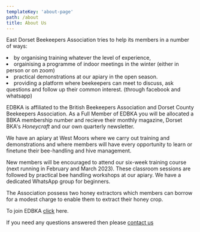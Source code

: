 ```yaml
---
templateKey: 'about-page'
path: /about
title: About Us
---
```

<!--StartFragment-->

<p>East Dorset Beekeepers Association tries to help its members in a number of ways:
<li>by organising training whatever the level of experience,</li>
<li>orgainising a programme of indoor meetings in the winter (either in person or on zoom)</li>
<li>practical demonstrations at our apiary in the open season.</li>
<li>providing a platform where beekeepers can meet to discuss, ask questions and follow up their common interest. (through facebook and whatsapp)</li>
</p>
<p>EDBKA is affiliated to the British Beekeepers Association and Dorset County Beekeepers Association. As a Full Member of EDBKA you will be allocated a BBKA membership number and recieve their monthly magazine, Dorset BKA's <em>Honeycraft</em> and our own quarterly newsletter.</p>
<p>We have an apiary at West Moors where we carry out training and demonstrations and where members will have every opportunity to learn or finetune their bee-handling and hive management.</p>
<p>New members will be encouraged to attend our six-week training course (next running in February and March 2023). These classroom sessions are followed by practical bee handling workshops at our apiary. We have a dedicated WhatsApp group for beginners.</p>
<p>The Association possess two honey extractors which members can borrow for a modest charge to enable them to extract their honey crop.</p>

<p>To join EDBKA <a href="./membership">click</a> here.</p>
<p>If you need any questions answered then please <a href="./contact">contact us</a></p>

<!--EndFragment-->